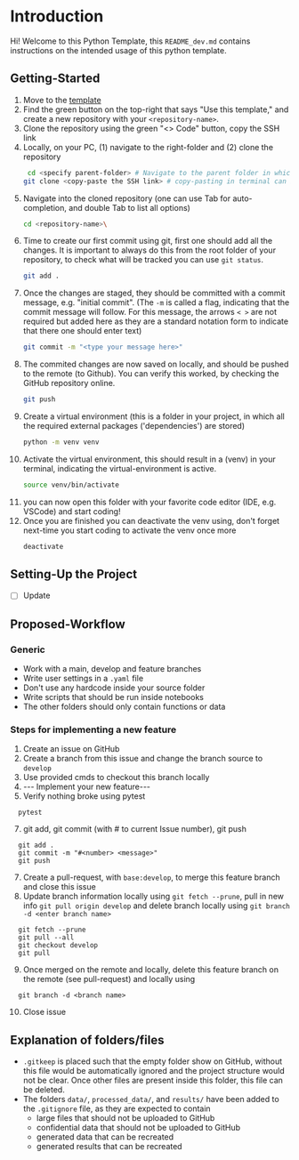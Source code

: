 # Introduction

Hi! Welcome to this Python Template, this `README_dev.md` contains instructions on the intended usage of this python template.

## Getting-Started
1. Move to the [template](https://github.com/awegroup/template-python)
2. Find the green button on the top-right that says "Use this template," and create a new repository with your `<repository-name>`.
3. Clone the repository using the green "<> Code" button, copy the SSH link
4. Locally, on your PC, (1) navigate to the right-folder and (2) clone the repository
   ```bash
    cd <specify parent-folder> # Navigate to the parent folder in which you want this new repository to be place
   git clone <copy-paste the SSH link> # copy-pasting in terminal can be done using: cntrl-shift-v
   ```
5. Navigate into the cloned repository (one can use Tab for auto-completion, and double Tab to list all options)
   ```bash
   cd <repository-name>\
   ```
6. Time to create our first commit using git, first one should add all the changes. It is important to always do this from the root folder of your repository, to check what will be tracked you can use `git status`.
   ```bash
   git add .
   ```
7. Once the changes are staged, they should be committed with a commit message, e.g. "initial commit". (The `-m` is called a flag, indicating that the commit message will follow. For this message, the arrows `< >` are not required but added here as they are a standard notation form to indicate that there one should enter text)
   ```bash
   git commit -m "<type your message here>"
   ```
8. The commited changes are now saved on locally, and should be pushed to the remote (to Github). You can verify this worked, by checking the GitHub repository online.
   ```bash
   git push
   ```
9. Create a virtual environment (this is a folder in your project, in which all the required external packages ('dependencies') are stored)
    ```bash
    python -m venv venv
    ```
10. Activate the virtual environment, this should result in a (venv) in your terminal, indicating the virtual-environment is active. 
    ```bash
    source venv/bin/activate
    ```
11. you can now open this folder with your favorite code editor (IDE, e.g. VSCode) and start coding!
12. Once you are finished you can deactivate the venv using, don't forget next-time you start coding to activate the venv once more
    ```bash
    deactivate
    ```

## Setting-Up the Project
- [ ] Update 

## Proposed-Workflow

### Generic
- Work with a main, develop and feature branches
- Write user settings in a `.yaml` file
- Don't use any hardcode inside your source folder
- Write scripts that should be run inside notebooks
- The other folders should only contain functions or data


### Steps for implementing a new feature
1. Create an issue on GitHub
2. Create a branch from this issue and change the branch source to `develop`
3. Use provided cmds to checkout this branch locally
4. --- Implement your new feature---
5. Verify nothing broke using pytest
```
  pytest
```
7. git add, git commit (with # to current Issue number), git push
```
  git add .
  git commit -m "#<number> <message>"
  git push
```
7. Create a pull-request, with `base:develop`, to merge this feature branch and close this issue
9. Update branch information locally using `git fetch --prune`, pull in new info `git pull origin develop` and delete branch locally using `git branch -d <enter branch name>`
```
  git fetch --prune
  git pull --all
  git checkout develop
  git pull
```
9. Once merged on the remote and locally, delete this feature branch on the remote (see pull-request) and locally using 
```
  git branch -d <branch name>
```
10. Close issue


## Explanation of folders/files
- `.gitkeep` is placed such that the empty folder show on GitHub, without this file would be automatically ignored and the project structure would not be clear. Once other files are present inside this folder, this file can be deleted.
- The folders `data/`, `processed_data/`, and `results/` have been added to the `.gitignore` file, as they are expected to contain 
  - large files that should not be uploaded to GitHub
  - confidential data that should not be uploaded to GitHub
  - generated data that can be recreated
  - generated results that can be recreated
